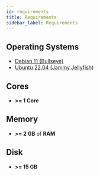 ```yaml
---
id: requirements
title: Requirements
sidebar_label: Requirements
---
```


## Operating Systems

- [Debian 11 (Bullseye)](https://wiki.debian.org/DebianBullseye)
- [Ubuntu 22.04 (Jammy Jellyfish)](https://ubuntu.com/)

## Cores

- **>= 1 Core**

## Memory

- **>= 2 GB** of **RAM**

## Disk

- **>= 15 GB**
